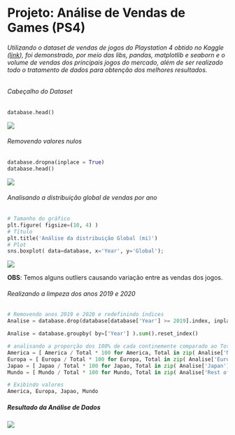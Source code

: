 # Projeto: Análise de Vendas de Games (PS4)

###### Utilizando o dataset de vendas de jogos do Playstation 4 obtido no Kaggle ([link](https://www.kaggle.com/datasets/sidtwr/videogames-sales-dataset/download?datasetVersionNumber=1 "link")), foi demonstrado, por meio das libs, *pandas, matplotlib e seaborn*  e o volume de vendas dos principais jogos do mercado, além de ser realizado todo o tratamento de dados para obtenção dos melhores resultados.

###### Cabeçalho do Dataset
```python
database.head()
```
[![](https://i.imgur.com/9c58fRl.png)](https://i.imgur.com/9c58fRl.png)

###### Removendo valores nulos
```python
database.dropna(inplace = True)
database.head()
```
[![](https://i.imgur.com/6GGpMPQ.png)](https://i.imgur.com/6GGpMPQ.png)

###### Analisando a distribuição global de vendas por ano
```python
# Tamanho do gráfico
plt.figure( figsize=(10, 4) )
# Título
plt.title('Análise da distribuição Global (mi)')
# Plot
sns.boxplot( data=database, x='Year', y='Global');
```
[![](https://i.imgur.com/ImnDC7q.png)](https://i.imgur.com/ImnDC7q.png)

**OBS**: Temos alguns outliers causando variação entre as vendas dos jogos.

###### Realizando a limpeza dos anos 2019 e 2020

```python
# Removendo anos 2019 e 2020 e redefinindo índices
Analise = database.drop(database[database['Year'] >= 2019].index, inplace=True)

Analise = database.groupby( by=['Year'] ).sum().reset_index()

# analisando a proporção dos 100% de cada continemente comparado ao Total
America = [ America / Total * 100 for America, Total in zip( Analise['North America'], Analise['Global'] ) ]
Europa = [ Europa / Total * 100 for Europa, Total in zip( Analise['Europe'], Analise['Global'] ) ]
Japao = [ Japao / Total * 100 for Japao, Total in zip( Analise['Japan'], Analise['Global'] ) ]
Mundo = [ Mundo / Total * 100 for Mundo, Total in zip( Analise['Rest of World'], Analise['Global'] ) ]

# Exibindo valores
America, Europa, Japao, Mundo
```
##### Resultado da Análise de Dados
[![](https://i.imgur.com/AKwvg4z.png)](https://i.imgur.com/AKwvg4z.png)












